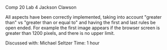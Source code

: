 Comp 20
Lab 4
Jackson Clawson

All aspects have been correctly implemented, taking into account "greater than" vs "greater than or equal to" and having the first and last rules be open ended. For example the first image appears if the browser screen is greater than 1200 pixels, and there is no upper limit.


Discussed with: Michael Seltzer
Time:           1 hour